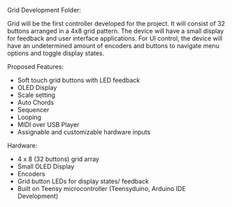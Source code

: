 Grid Development Folder:

Grid will be the first controller developed for the project. It will consist of 32 buttons arranged in a 4x8 grid pattern. The device will have a small display for feedback and user interface applications. For UI control, the device will have an undetermined amount of encoders and buttons to navigate menu options and toggle display states.

Proposed Features:
- Soft touch grid buttons with LED feedback
- OLED Display
- Scale setting
- Auto Chords
- Sequencer
- Looping
- MIDI over USB Player
- Assignable and customizable hardware inputs

Hardware:
- 4 x 8 (32 buttons) grid array
- Small OLED Display
- Encoders
- Grid button LEDs for display states/ feedback
- Built on Teensy microcontroller (Teensyduino, Arduino IDE Development)
